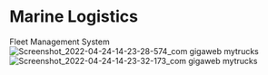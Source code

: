 # Marine Logistics
Fleet Management System
![Screenshot_2022-04-24-14-23-28-574_com gigaweb mytrucks](https://user-images.githubusercontent.com/45801980/164981181-8207e6a0-b787-40fd-be2f-6bb14e2e488f.jpg)
![Screenshot_2022-04-24-14-23-32-173_com gigaweb mytrucks](https://user-images.githubusercontent.com/45801980/164981198-f1a38302-14df-43ba-b494-a02289df3730.jpg)
